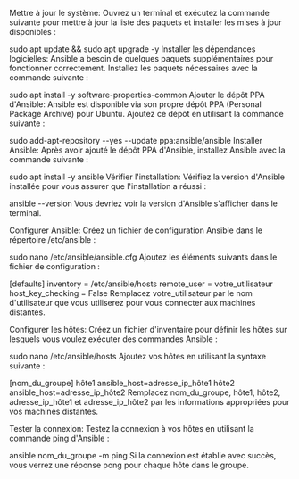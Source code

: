 Mettre à jour le système:
Ouvrez un terminal et exécutez la commande suivante pour mettre à jour la liste des paquets et installer les mises à jour disponibles :

 
sudo apt update && sudo apt upgrade -y
Installer les dépendances logicielles:
Ansible a besoin de quelques paquets supplémentaires pour fonctionner correctement. Installez les paquets nécessaires avec la commande suivante :

 
sudo apt install -y software-properties-common
Ajouter le dépôt PPA d'Ansible:
Ansible est disponible via son propre dépôt PPA (Personal Package Archive) pour Ubuntu. Ajoutez ce dépôt en utilisant la commande suivante :

 
sudo add-apt-repository --yes --update ppa:ansible/ansible
Installer Ansible:
Après avoir ajouté le dépôt PPA d'Ansible, installez Ansible avec la commande suivante :
 
sudo apt install -y ansible
Vérifier l'installation:
Vérifiez la version d'Ansible installée pour vous assurer que l'installation a réussi :

 
ansible --version
Vous devriez voir la version d'Ansible s'afficher dans le terminal.

Configurer Ansible:
Créez un fichier de configuration Ansible dans le répertoire /etc/ansible :

 
sudo nano /etc/ansible/ansible.cfg
Ajoutez les éléments suivants dans le fichier de configuration :

 
[defaults]
inventory = /etc/ansible/hosts
remote_user = votre_utilisateur
host_key_checking = False
Remplacez votre_utilisateur par le nom d'utilisateur que vous utiliserez pour vous connecter aux machines distantes.

Configurer les hôtes:
Créez un fichier d'inventaire pour définir les hôtes sur lesquels vous voulez exécuter des commandes Ansible :

 
sudo nano /etc/ansible/hosts
Ajoutez vos hôtes en utilisant la syntaxe suivante :

 
[nom_du_groupe]
hôte1 ansible_host=adresse_ip_hôte1
hôte2 ansible_host=adresse_ip_hôte2
Remplacez nom_du_groupe, hôte1, hôte2, adresse_ip_hôte1 et adresse_ip_hôte2 par les informations appropriées pour vos machines distantes.

Tester la connexion:
Testez la connexion à vos hôtes en utilisant la commande ping d'Ansible :

 
ansible nom_du_groupe -m ping
Si la connexion est établie avec succès, vous verrez une réponse pong pour chaque hôte dans le groupe.